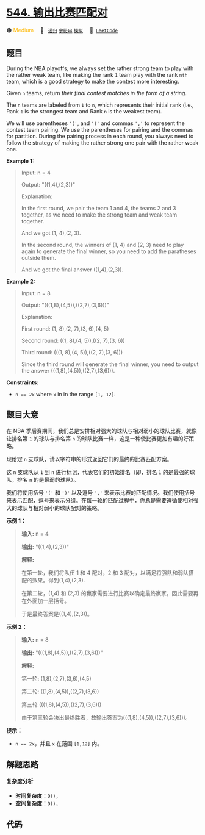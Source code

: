 # [544. 输出比赛匹配对](https://leetcode.com/problems/output-contest-matches)

🟠 <font color=#ffb800>Medium</font>&emsp; 🔖&ensp; [`递归`](/tag/recursion.md) [`字符串`](/tag/string.md) [`模拟`](/tag/simulation.md)&emsp; 🔗&ensp;[`LeetCode`](https://leetcode.com/problems/output-contest-matches)

## 题目

During the NBA playoffs, we always set the rather strong team to play with the
rather weak team, like making the rank `1` team play with the rank `nth` team,
which is a good strategy to make the contest more interesting.

Given `n` teams, return _their final contest matches in the form of a string_.

The `n` teams are labeled from `1` to `n`, which represents their initial rank
(i.e., Rank `1` is the strongest team and Rank `n` is the weakest team).

We will use parentheses `'('`, and `')'` and commas `','` to represent the
contest team pairing. We use the parentheses for pairing and the commas for
partition. During the pairing process in each round, you always need to follow
the strategy of making the rather strong one pair with the rather weak one.



**Example 1:**

> Input: n = 4
> 
> Output: "((1,4),(2,3))"
> 
> Explanation:
> 
> In the first round, we pair the team 1 and 4, the teams 2 and 3 together, as we need to make the strong team and weak team together.
> 
> And we got (1, 4),(2, 3).
> 
> In the second round, the winners of (1, 4) and (2, 3) need to play again to generate the final winner, so you need to add the paratheses outside them.
> 
> And we got the final answer ((1,4),(2,3)).

**Example 2:**

> Input: n = 8
> 
> Output: "(((1,8),(4,5)),((2,7),(3,6)))"
> 
> Explanation:
> 
> First round: (1, 8),(2, 7),(3, 6),(4, 5)
> 
> Second round: ((1, 8),(4, 5)),((2, 7),(3, 6))
> 
> Third round: (((1, 8),(4, 5)),((2, 7),(3, 6)))
> 
> Since the third round will generate the final winner, you need to output the answer (((1,8),(4,5)),((2,7),(3,6))).

**Constraints:**

  * `n == 2x` where `x` in in the range `[1, 12]`.


## 题目大意



在 NBA 季后赛期间，我们总是安排相对强大的球队与相对弱小的球队比赛，就像让排名第 `1` 的球队与排名第 `n`
的球队比赛一样，这是一种使比赛更加有趣的好策略。

现给定 `n` 支球队，请以字符串的形式返回它们的最终的比赛匹配方案。

这 `n` 支球队从 `1` 到 `n` 进行标记，代表它们的初始排名（即，排名 `1` 的是最强的球队，排名 `n` 的是最弱的球队）。

我们将使用括号 `'('` 和 `')'` 以及逗号 `','`
来表示比赛的匹配情况。我们使用括号来表示匹配，逗号来表示分组。在每一轮的匹配过程中，你总是需要遵循使相对强大的球队与相对弱小的球队配对的策略。



**示例 1：**

> 
> 
> 
> 
> 
> **输入:** n = 4
> 
> **输出:** "((1,4),(2,3))"
> 
> **解释:** 
> 
> 在第一轮，我们将队伍 1 和 4 配对，2 和 3 配对，以满足将强队和弱队搭配的效果。得到(1,4),(2,3).
> 
> 在第二轮，(1,4) 和 (2,3) 的赢家需要进行比赛以确定最终赢家，因此需要再在外面加一层括号。
> 
> 于是最终答案是((1,4),(2,3))。
> 
> 

**示例 2：**

> 
> 
> 
> 
> 
> **输入:** n = 8
> 
> **输出:** "(((1,8),(4,5)),((2,7),(3,6)))"
> 
> **解释:** 
> 
> 第一轮: (1,8),(2,7),(3,6),(4,5)
> 
> 第二轮: ((1,8),(4,5)),((2,7),(3,6))
> 
> 第三轮 (((1,8),(4,5)),((2,7),(3,6)))
> 
> 由于第三轮会决出最终胜者，故输出答案为(((1,8),(4,5)),((2,7),(3,6)))。
> 
> 



**提示：**

  * `n == 2x`，并且 `x` 在范围 `[1,12]` 内。


## 解题思路

#### 复杂度分析

- **时间复杂度**：`O()`，
- **空间复杂度**：`O()`，

## 代码

```javascript

```